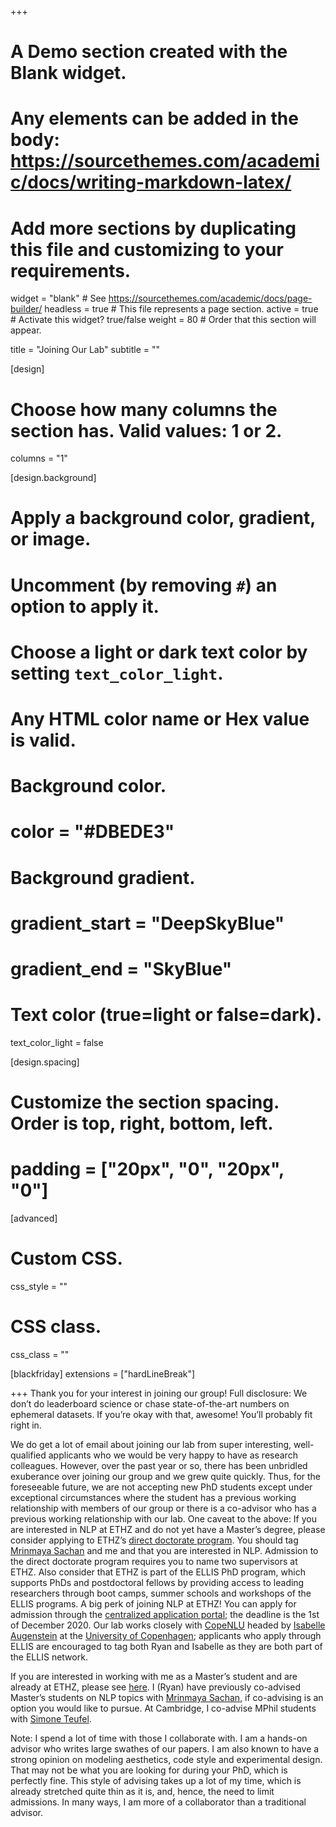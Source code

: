 +++
# A Demo section created with the Blank widget.
# Any elements can be added in the body: https://sourcethemes.com/academic/docs/writing-markdown-latex/
# Add more sections by duplicating this file and customizing to your requirements.

widget = "blank"  # See https://sourcethemes.com/academic/docs/page-builder/
headless = true  # This file represents a page section.
active = true  # Activate this widget? true/false
weight = 80  # Order that this section will appear.

title = "Joining Our Lab"
subtitle = ""

[design]
  # Choose how many columns the section has. Valid values: 1 or 2.
  columns = "1"

[design.background]
  # Apply a background color, gradient, or image.
  #   Uncomment (by removing `#`) an option to apply it.
  #   Choose a light or dark text color by setting `text_color_light`.
  #   Any HTML color name or Hex value is valid.

  # Background color.
  # color = "#DBEDE3"
  
  # Background gradient.
  # gradient_start = "DeepSkyBlue"
  # gradient_end = "SkyBlue"
  

  # Text color (true=light or false=dark).
  text_color_light = false

[design.spacing]
  # Customize the section spacing. Order is top, right, bottom, left.
  # padding = ["20px", "0", "20px", "0"]

[advanced]
 # Custom CSS. 
 css_style = ""
 
 # CSS class.
 css_class = ""

[blackfriday]
  extensions = ["hardLineBreak"]

+++
Thank you for your interest in joining our group! Full disclosure: We don’t do leaderboard science or chase state-of-the-art numbers on ephemeral datasets. If you’re okay with that, awesome! You’ll probably fit right in.

We do get a lot of email about joining our lab from super interesting, well-qualified applicants who we would be very happy to have as research colleagues. However, over the past year or so, there has been unbridled exuberance over joining our group and we grew quite quickly. Thus, for the foreseeable future, we are not accepting new PhD students except under exceptional circumstances where the student has a previous working relationship with members of our group or there is a co-advisor who has a previous working relationship with our lab. One caveat to the above: If you are interested in NLP at ETHZ and do not yet have a Master’s degree, please consider applying to ETHZ’s [direct doctorate program](https://inf.ethz.ch/doctorate/direct-doctorate-computer-science.html). You should tag [Mrinmaya Sachan](https://sites.google.com/site/mrinsachan/) and me and that you are interested in NLP. Admission to the direct doctorate program requires you to name two supervisors at ETHZ. Also consider that ETHZ is part of the ELLIS PhD program, which supports PhDs and postdoctoral fellows by providing access to leading researchers through boot camps, summer schools and workshops of the ELLIS programs. A big perk of joining NLP at ETHZ! You can apply for admission through the [centralized application portal](https://ellis.eu/en/news/ellis-phd-program-call-for-applications); the deadline is the 1st of December 2020. Our lab works closely with [CopeNLU](https://copenlu.github.io/) headed by [Isabelle Augenstein](http://isabelleaugenstein.github.io/) at the [University of Copenhagen](https://www.ku.dk/); applicants who apply through ELLIS are encouraged to tag both Ryan and Isabelle as they are both part of the ELLIS network.

If you are interested in working with me as a Master’s student and are already at ETHZ, please see [here](https://rycolab.github.io/#projects). I (Ryan) have previously co-advised Master’s students on NLP topics with [Mrinmaya Sachan](https://sites.google.com/site/mrinsachan/), if co-advising is an option you would like to pursue. At Cambridge, I co-advise MPhil students with [Simone Teufel](https://www.cl.cam.ac.uk/~sht25/). 

Note: I spend a lot of time with those I collaborate with. I am a hands-on advisor who writes large swathes of our papers. I am also known to have a strong opinion on modeling aesthetics, code style and experimental design. That may not be what you are looking for during your PhD, which is perfectly fine. This style of advising takes up a lot of my time, which is already stretched quite thin as it is, and, hence, the need to limit admissions. In many ways, I am more of a collaborator than a traditional advisor.

